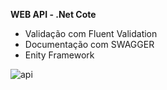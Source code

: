 <b> WEB API - .Net Cote </b>

- Validação com Fluent Validation
- Documentação com SWAGGER
- Enity Framework

![api](https://user-images.githubusercontent.com/14970377/89175284-d4f93c80-d55d-11ea-8772-1d6d6386daf3.PNG)
